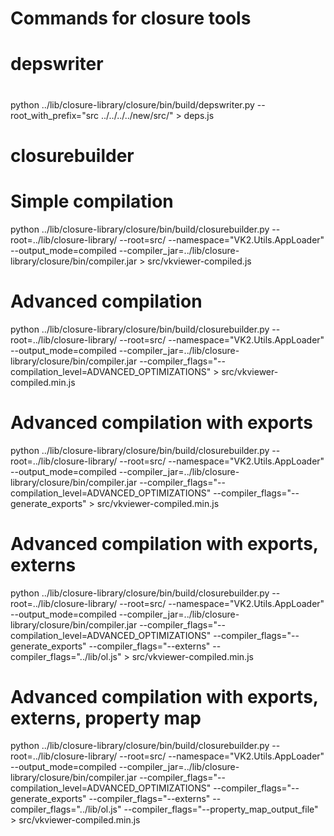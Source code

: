 # Commands for closure tools

#
# depswriter
#
python ../lib/closure-library/closure/bin/build/depswriter.py --root_with_prefix="src ../../../../new/src/" > deps.js

#
# closurebuilder
#

# Simple compilation
python ../lib/closure-library/closure/bin/build/closurebuilder.py --root=../lib/closure-library/ --root=src/ --namespace="VK2.Utils.AppLoader" --output_mode=compiled --compiler_jar=../lib/closure-library/closure/bin/compiler.jar > src/vkviewer-compiled.js

# Advanced compilation
python ../lib/closure-library/closure/bin/build/closurebuilder.py --root=../lib/closure-library/ --root=src/ --namespace="VK2.Utils.AppLoader" --output_mode=compiled --compiler_jar=../lib/closure-library/closure/bin/compiler.jar --compiler_flags="--compilation_level=ADVANCED_OPTIMIZATIONS" > src/vkviewer-compiled.min.js

# Advanced compilation with exports
python ../lib/closure-library/closure/bin/build/closurebuilder.py --root=../lib/closure-library/ --root=src/ --namespace="VK2.Utils.AppLoader" --output_mode=compiled --compiler_jar=../lib/closure-library/closure/bin/compiler.jar --compiler_flags="--compilation_level=ADVANCED_OPTIMIZATIONS" --compiler_flags="--generate_exports" > src/vkviewer-compiled.min.js

# Advanced compilation with exports, externs
python ../lib/closure-library/closure/bin/build/closurebuilder.py --root=../lib/closure-library/ --root=src/ --namespace="VK2.Utils.AppLoader" --output_mode=compiled --compiler_jar=../lib/closure-library/closure/bin/compiler.jar --compiler_flags="--compilation_level=ADVANCED_OPTIMIZATIONS" --compiler_flags="--generate_exports" --compiler_flags="--externs" --compiler_flags="../lib/ol.js" > src/vkviewer-compiled.min.js

# Advanced compilation with exports, externs, property map
python ../lib/closure-library/closure/bin/build/closurebuilder.py --root=../lib/closure-library/ --root=src/ --namespace="VK2.Utils.AppLoader" --output_mode=compiled --compiler_jar=../lib/closure-library/closure/bin/compiler.jar --compiler_flags="--compilation_level=ADVANCED_OPTIMIZATIONS" --compiler_flags="--generate_exports" --compiler_flags="--externs" --compiler_flags="../lib/ol.js" --compiler_flags="--property_map_output_file" > src/vkviewer-compiled.min.js
